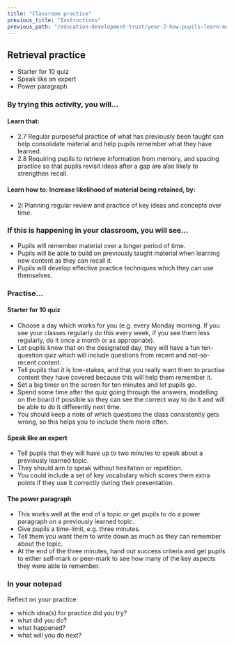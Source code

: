 ```yaml
---
title: "Classroom practice"
previous_title: "Instructions"
previous_path: "/education-development-trust/year-2-how-pupils-learn-making-it-stick/autumn-week-4-ect-instructions"
---
```


## Retrieval practice

- Starter for 10 quiz
- Speak like an expert
- Power paragraph

### By trying this activity, you will…

#### Learn that:

- 2.7 Regular purposeful practice of what has previously been taught can help consolidate material and help pupils remember what they have learned.
- 2.8 Requiring pupils to retrieve information from memory, and spacing practice so that pupils revisit ideas after a gap are also likely to strengthen recall.

#### Learn how to: Increase likelihood of material being retained, by:

- 2i Planning regular review and practice of key ideas and concepts over time.

### If this is happening in your classroom, you will see…

- Pupils will remember material over a longer period of time.
- Pupils will be able to build on previously taught material when learning new content as they can recall it.
- Pupils will develop effective practice techniques which they can use themselves.

### Practise…

#### Starter for 10 quiz

- Choose a day which works for you (e.g. every Monday morning. If you see your classes regularly do this every week, if you see them less regularly, do it once a month or as appropriate).
- Let pupils know that on the designated day, they will have a fun ten-question quiz which will include questions from recent and not-so-recent content.
- Tell pupils that it is low-stakes, and that you really want them to practise content they have covered because this will help them remember it.
- Set a big timer on the screen for ten minutes and let pupils go.
- Spend some time after the quiz going through the answers, modelling on the board if possible so they can see the correct way to do it and will be able to do it differently next time.
- You should keep a note of which questions the class consistently gets wrong, so this helps you to include them more often.

#### Speak like an expert

- Tell pupils that they will have up to two minutes to speak about a previously learned topic.
- They should aim to speak without hesitation or repetition.
- You could include a set of key vocabulary which scores them extra points if they use it correctly during their presentation.

#### The power paragraph

- This works well at the end of a topic or get pupils to do a power paragraph on a previously learned topic.
- Give pupils a time-limit, e.g. three minutes.
- Tell them you want them to write down as much as they can remember about the topic.
- At the end of the three minutes, hand out success criteria and get pupils to either self-mark or peer-mark to see how many of the key aspects they were able to remember.

### In your notepad

Reflect on your practice:

- which idea(s) for practice did you try?
- what did you do?
- what happened?
- what will you do next?
